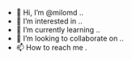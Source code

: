 - 👋 Hi, I’m @milomd ..
- 👀 I’m interested in ..
- 🌱 I’m currently learning ..
- 💞️ I’m looking to collaborate on ..
- 📫 How to reach me .

<!---
milomd/milomd is a ✨ special ✨ repository because its `README.md` (this file) appears on your GitHub profile.
You can click the Preview link to take a look at your changes.
--->

